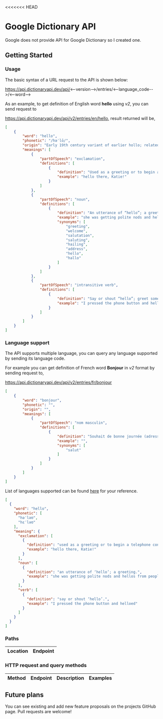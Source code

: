 <<<<<<< HEAD
# Google Dictionary API

Google does not provide API for Google Dictionary so I created one.

## Getting Started

### Usage 

The basic syntax of a URL request to the API is shown below:

https://api.dictionaryapi.dev/api/<--version-->/entries/<--language_code-->/<--word-->

As an example, to get definition of English word **hello** using _v2_, you can send request to

https://api.dictionaryapi.dev/api/v2/entries/en/hello, result returned will be,

```json
[
    {
        "word": "hello",
        "phonetic": "/həˈlō/",
        "origin": "Early 19th century variant of earlier hollo; related to holla.",
        "meanings": [
            {
                "partOfSpeech": "exclamation",
                "definitions": [
                    {
                        "definition": "Used as a greeting or to begin a telephone conversation.",
                        "example": "hello there, Katie!"
                    }
                ]
            },
            {
                "partOfSpeech": "noun",
                "definitions": [
                    {
                        "definition": "An utterance of “hello”; a greeting.",
                        "example": "she was getting polite nods and hellos from people",
                        "synonyms": [
                            "greeting",
                            "welcome",
                            "salutation",
                            "saluting",
                            "hailing",
                            "address",
                            "hello",
                            "hallo"
                        ]
                    }
                ]
            },
            {
                "partOfSpeech": "intransitive verb",
                "definitions": [
                    {
                        "definition": "Say or shout “hello”; greet someone.",
                        "example": "I pressed the phone button and helloed"
                    }
                ]
            }
        ]
    }
]
```

### Language support

The API supports multiple language, you can query any language supported by sending its language code.

For example you can get definition of French word **Bonjour** in _v2_ format by sending request to,

https://api.dictionaryapi.dev/api/v2/entries/fr/bonjour

```json
[
    {
        "word": "bonjour",
        "phonetic": "",
        "origin": "",
        "meanings": [
            {
                "partOfSpeech": "nom masculin",
                "definitions": [
                    {
                        "definition": "Souhait de bonne journée (adressé en arrivant, en rencontrant).",
                        "example": "",
                        "synonyms": [
                            "salut"
                        ]
                    }
                ]
            }
        ]
    }
]
```


List of languages supported can be found [here](https://dictionaryapi.dev/languageCode.txt) for your reference.


```json
[
  {
    "word": "hello",
    "phonetic": [
      "həˈləʊ",
      "hɛˈləʊ"
    ],
    "meaning": {
      "exclamation": [
        {
          "definition": "used as a greeting or to begin a telephone conversation.",
          "example": "hello there, Katie!"
        }
      ],
      "noun": [
        {
          "definition": "an utterance of ‘hello’; a greeting.",
          "example": "she was getting polite nods and hellos from people"
        }
      ],
      "verb": [
        {
          "definition": "say or shout ‘hello’.",
          "example": "I pressed the phone button and helloed"
        }
      ]
    }
  }
]
```

### Paths

| Location | Endpoint |
| :-- | :-- |

### HTTP request and query methods

| Method | Endpoint | Description | Examples |
| :-- | :-- | :-- | :-- |

## Future plans  

You can see existing and add new feature proposals on the projects GitHub page.
Pull requests are welcome!
